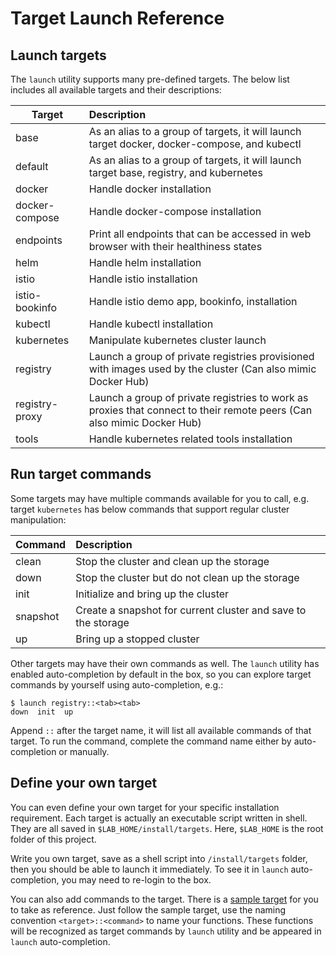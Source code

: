# Target Launch Reference

## Launch targets

The `launch` utility supports many pre-defined targets. The below list includes all available targets and their descriptions:

| Target				| Description
| ---- 					|:----
|base						| As an alias to a group of targets, it will launch target docker, docker-compose, and kubectl
|default				| As an alias to a group of targets, it will launch target base, registry, and kubernetes
|docker					| Handle docker installation
|docker-compose	| Handle docker-compose installation
|endpoints			| Print all endpoints that can be accessed in web browser with their healthiness states
|helm						| Handle helm installation
|istio					| Handle istio installation
|istio-bookinfo	| Handle istio demo app, bookinfo, installation
|kubectl				| Handle kubectl installation
|kubernetes			| Manipulate kubernetes cluster launch
|registry				| Launch a group of private registries provisioned with images used by the cluster (Can also mimic Docker Hub)
|registry-proxy	| Launch a group of private registries to work as proxies that connect to their remote peers (Can also mimic Docker Hub)
|tools					| Handle kubernetes related tools installation

## Run target commands

Some targets may have multiple commands available for you to call, e.g. target `kubernetes` has below commands that support regular cluster manipulation:

| Command				| Description
| ---- 					|:----
|clean					| Stop the cluster and clean up the storage
|down						| Stop the cluster but do not clean up the storage
|init						| Initialize and bring up the cluster
|snapshot				| Create a snapshot for current cluster and save to the storage
|up							| Bring up a stopped cluster

Other targets may have their own commands as well. The `launch` utility has enabled auto-completion by default in the box, so you can explore target commands by yourself using auto-completion, e.g.:
```shell
$ launch registry::<tab><tab>
down  init  up
```

Append `::` after the target name, it will list all available commands of that target. To run the command, complete the command name either by auto-completion or manually.

## Define your own target

You can even define your own target for your specific installation requirement. Each target is actually an executable script written in shell. They are all saved in `$LAB_HOME/install/targets`. Here, `$LAB_HOME` is the root folder of this project.

Write you own target, save as a shell script into `/install/targets` folder, then you should be able to launch it immediately. To see it in `launch` auto-completion, you may need to re-login to the box.

You can also add commands to the target. There is a [sample target](/install/targets/sample.sh) for you to take as reference. Just follow the sample target, use the naming convention `<target>::<command>` to name your functions. These functions will be recognized as target commands by `launch` utility and be appeared in `launch` auto-completion.
